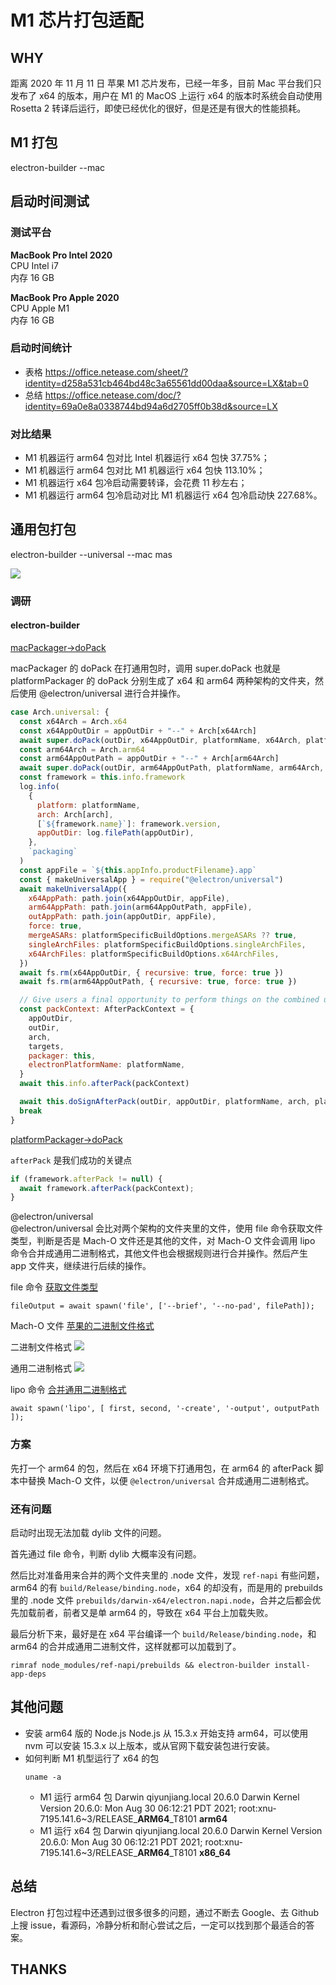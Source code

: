 # M1 芯片打包适配

## WHY

距离 2020 年 11 月 11 日 苹果 M1 芯片发布，已经一年多，目前 Mac 平台我们只发布了 x64 的版本，用户在 M1 的 MacOS 上运行 x64 的版本时系统会自动使用 Rosetta 2 转译后运行，即使已经优化的很好，但是还是有很大的性能损耗。

## M1 打包

electron-builder --mac

## 启动时间测试

### 测试平台

**MacBook Pro Intel 2020**  
CPU Intel i7  
内存 16 GB

**MacBook Pro Apple 2020**  
CPU Apple M1  
内存 16 GB

### 启动时间统计

- 表格
  https://office.netease.com/sheet/?identity=d258a531cb464bd48c3a65561dd00daa&source=LX&tab=0
- 总结
  https://office.netease.com/doc/?identity=69a0e8a0338744bd94a6d2705ff0b38d&source=LX

### 对比结果

- M1 机器运行 arm64 包对比 Intel 机器运行 x64 包快 37.75%；
- M1 机器运行 arm64 包对比 M1 机器运行 x64 包快 113.10%；
- M1 机器运行 x64 包冷启动需要转译，会花费 11 秒左右；
- M1 机器运行 arm64 包冷启动对比 M1 机器运行 x64 包冷启动快 227.68%。

## 通用包打包

electron-builder --universal --mac mas

![](./error.png)

### 调研

#### electron-builder

[macPackager->doPack](https://github.com/electron-userland/electron-builder/blob/master/packages/app-builder-lib/src/macPackager.ts#L106)

macPackager 的 doPack 在打通用包时，调用 super.doPack 也就是 platformPackager 的 doPack 分别生成了 x64 和 arm64 两种架构的文件夹，然后使用 @electron/universal 进行合并操作。

```js
case Arch.universal: {
  const x64Arch = Arch.x64
  const x64AppOutDir = appOutDir + "--" + Arch[x64Arch]
  await super.doPack(outDir, x64AppOutDir, platformName, x64Arch, platformSpecificBuildOptions, targets, false, true)
  const arm64Arch = Arch.arm64
  const arm64AppOutPath = appOutDir + "--" + Arch[arm64Arch]
  await super.doPack(outDir, arm64AppOutPath, platformName, arm64Arch, platformSpecificBuildOptions, targets, false, true)
  const framework = this.info.framework
  log.info(
    {
      platform: platformName,
      arch: Arch[arch],
      [`${framework.name}`]: framework.version,
      appOutDir: log.filePath(appOutDir),
    },
    `packaging`
  )
  const appFile = `${this.appInfo.productFilename}.app`
  const { makeUniversalApp } = require("@electron/universal")
  await makeUniversalApp({
    x64AppPath: path.join(x64AppOutDir, appFile),
    arm64AppPath: path.join(arm64AppOutPath, appFile),
    outAppPath: path.join(appOutDir, appFile),
    force: true,
    mergeASARs: platformSpecificBuildOptions.mergeASARs ?? true,
    singleArchFiles: platformSpecificBuildOptions.singleArchFiles,
    x64ArchFiles: platformSpecificBuildOptions.x64ArchFiles,
  })
  await fs.rm(x64AppOutDir, { recursive: true, force: true })
  await fs.rm(arm64AppOutPath, { recursive: true, force: true })

  // Give users a final opportunity to perform things on the combined universal package before signing
  const packContext: AfterPackContext = {
    appOutDir,
    outDir,
    arch,
    targets,
    packager: this,
    electronPlatformName: platformName,
  }
  await this.info.afterPack(packContext)

  await this.doSignAfterPack(outDir, appOutDir, platformName, arch, platformSpecificBuildOptions, targets)
  break
}
```

[platformPackager->doPack](https://github.com/electron-userland/electron-builder/blob/master/packages/app-builder-lib/src/platformPackager.ts#L307)

`afterPack` 是我们成功的关键点

```js
if (framework.afterPack != null) {
  await framework.afterPack(packContext);
}
```

@electron/universal  
@electron/universal 会比对两个架构的文件夹里的文件，使用 file 命令获取文件类型，判断是否是 Mach-O 文件还是其他的文件，对 Mach-O 文件会调用 lipo 命令合并成通用二进制格式，其他文件也会根据规则进行合并操作。然后产生 app 文件夹，继续进行后续的操作。

file 命令 [获取文件类型](https://github.com/electron/universal/blob/master/src/file-utils.ts#L40)

```
fileOutput = await spawn('file', ['--brief', '--no-pad', filePath]);
```

Mach-O 文件 [苹果的二进制文件格式](https://geneblue.github.io/2021/01/04/osx/sec--MachO-file-format/)

二进制文件格式
![](./mach-o.png)

通用二进制格式
![](./fat-format.png)

lipo 命令 [合并通用二进制格式](https://github.com/electron/universal/blob/master/src/index.ts#L163)

```
await spawn('lipo', [ first, second, '-create', '-output', outputPath ]);
```

### 方案

先打一个 arm64 的包，然后在 x64 环境下打通用包，在 arm64 的 afterPack 脚本中替换 Mach-O 文件，以便 `@electron/universal` 合并成通用二进制格式。

### 还有问题

启动时出现无法加载 dylib 文件的问题。

首先通过 file 命令，判断 dylib 大概率没有问题。

然后比对准备用来合并的两个文件夹里的 .node 文件，发现 `ref-napi` 有些问题，arm64 的有 `build/Release/binding.node`，x64 的却没有，而是用的 prebuilds 里的 .node 文件 `prebuilds/darwin-x64/electron.napi.node`，合并之后都会优先加载前者，前者又是单 arm64 的，导致在 x64 平台上加载失败。

最后分析下来，最好是在 x64 平台编译一个 `build/Release/binding.node`，和 arm64 的合并成通用二进制文件，这样就都可以加载到了。

```
rimraf node_modules/ref-napi/prebuilds && electron-builder install-app-deps
```

## 其他问题

- 安装 arm64 版的 Node.js
  Node.js 从 15.3.x 开始支持 arm64，可以使用 nvm 可以安装 15.3.x 以上版本，或从官网下载安装包进行安装。
- 如何判断 M1 机型运行了 x64 的包  
  ```
  uname -a
  ```
  - M1 运行 arm64 包
    Darwin qiyunjiang.local 20.6.0 Darwin Kernel Version 20.6.0: Mon Aug 30 06:12:21 PDT 2021; root:xnu-7195.141.6~3/RELEASE\_**ARM64**\_T8101 **arm64**
  - M1 运行 x64 包
    Darwin qiyunjiang.local 20.6.0 Darwin Kernel Version 20.6.0: Mon Aug 30 06:12:21 PDT 2021; root:xnu-7195.141.6~3/RELEASE\_**ARM64**\_T8101 **x86_64**

## 总结

Electron 打包过程中还遇到过很多很多的问题，通过不断去 Google、去 Github 上搜 issue，看源码，冷静分析和耐心尝试之后，一定可以找到那个最适合的答案。

## THANKS

